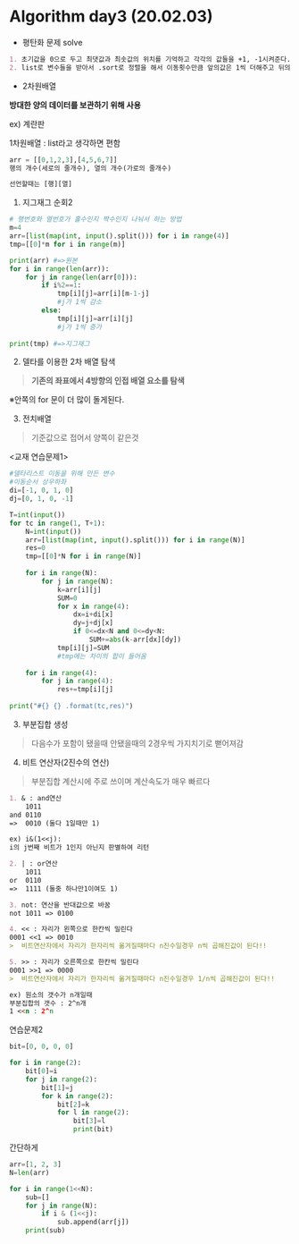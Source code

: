 # Algorithm day3 (20.02.03)



- 평탄화 문제 solve

```markdown
1. 초기값을 0으로 두고 최댓값과 최솟값의 위치를 기억하고 각각의 값들을 +1, -1시켜준다.
2. list로 변수들을 받아서 .sort로 정렬을 해서 이동횟수만큼 앞의값은 1씩 더해주고 뒤의값은 1씩 빼준다.
```



- 2차원배열

**방대한 양의 데이터를 보관하기 위해 사용**

ex) 계란판

1차원배열 : list라고 생각하면 편함

```python
arr = [[0,1,2,3],[4,5,6,7]]
행의 개수(세로의 줄개수), 열의 개수(가로의 줄개수)

선언할때는 [행][열]
```



1. 지그재그 순회2

```python
# 행번호와 열번호가 홀수인지 짝수인지 나눠서 하는 방법
m=4
arr=[list(map(int, input().split())) for i in range(4)]
tmp=[[0]*m for i in range(m)]

print(arr) #=>원본
for i in range(len(arr)):
    for j in range(len(arr[0])):
        if i%2==1:
            tmp[i][j]=arr[i][m-1-j]
            #j가 1씩 감소
        else:
            tmp[i][j]=arr[i][j]
            #j가 1씩 증가
            
print(tmp) #=>지그재그
```



2. 델타를 이용한 2차 배열 탐색

> **기존의 좌표에서 4방향의 인접 배열 요소를 탐색**

※안쪽의 for 문이 더 많이 돌게된다.



3. 전치배열

> 기준값으로 접어서 양쪽이 같은것



<교재 연습문제1>

```python
#델타리스트 이동을 위해 만든 변수
#이동순서 상우하좌
di=[-1, 0, 1, 0] 
dj=[0, 1, 0, -1]

T=int(input())
for tc in range(1, T+1):
    N=int(input())
    arr=[list(map(int, input().split())) for i in range(N)]
    res=0
    tmp=[[0]*N for i in range(N)]
    
    for i in range(N):
        for j in range(N):
            k=arr[i][j]
            SUM=0
            for x in range(4):
                dx=i+di[x]
                dy=j+dj[x]
                if 0<=dx<N and 0<=dy<N:
                    SUM+=abs(k-arr[dx][dy])
            tmp[i][j]=SUM
            #tmp에는 차이의 합이 들어옴
            
    for i in range(4):
        for j in range(4):
            res+=tmp[i][j]
            
print("#{} {} .format(tc,res)")
```



3. 부분집합 생성

> 다음수가 포함이 됐을때 안됐을때의 2경우씩 가지치기로 뻗어져감



4. 비트 연산자(2진수의 연산)

> 부분집합 계산시에 주로 쓰이며 계산속도가 매우 빠르다

```markdown
1. & : and연산
    1011
and 0110
=>  0010 (둘다 1일때만 1)

ex) i&(1<<j):
i의 j번째 비트가 1인지 아닌지 판별하여 리턴

2. | : or연산
    1011
or  0110
=>  1111 (둘중 하나만1이여도 1)

3. not: 연산을 반대값으로 바꿈
not 1011 => 0100

4. << : 자리가 왼쪽으로 한칸씩 밀린다
0001 <<1 => 0010
>  비트연산자에서 자리가 한자리씩 옮겨질때마다 n진수일경우 n씩 곱해진값이 된다!!

5. >> : 자리가 오른쪽으로 한칸씩 밀린다
0001 >>1 => 0000
>  비트연산자에서 자리가 한자리씩 옮겨질때마다 n진수일경우 1/n씩 곱해진값이 된다!!

ex) 원소의 갯수가 n개일때
부분집합의 갯수 : 2^n개
1 <<n : 2^n
```



연습문제2

```python
bit=[0, 0, 0, 0]

for i in range(2):
    bit[0]=i
    for j in range(2):
        bit[1]=j
        for k in range(2):
            bit[2]=k
            for l in range(2):
                bit[3]=l
                print(bit)
```

간단하게


```python
arr=[1, 2, 3]
N=len(arr)

for i in range(1<<N):
    sub=[]
    for j in range(N):
        if i & (1<<j):
            sub.append(arr[j])
    print(sub)
```


